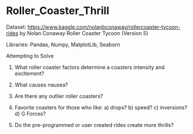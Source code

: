 # Roller_Coaster_Thrill

Dataset: https://www.kaggle.com/nolanbconaway/rollercoaster-tycoon-rides by Nolan Conaway
Roller Coaster Tycoon (Version 5) 

Libraries: Pandas, Numpy, MatplotLib, Seaborn

Attempting to Solve

1) What roller coaster factors determine a coasters intensity and excitement?

2) What causes nausea?

3) Are there any outlier roller coasters?

4) Favorite coasters for those who like: 
      a) drops?
      b) speed?
      c) inversions? 
      d) G Forces?

5) Do the pre-programmed or user created rides create more thrills? 



